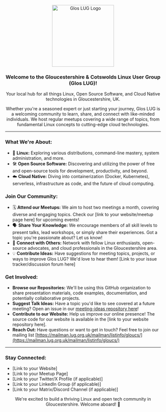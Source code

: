 <p align="center">
  <img src="https://avatars.githubusercontent.com/u/207179420?s=400&u=73b919331ddf15ee0bbfaf7170b4cf82dd46b98d&v=4" alt="Glos LUG Logo" width="200">
</p>

<h3 align="center">Welcome to the Gloucestershire & Cotswolds Linux User Group (Glos LUG)!</h3>

<p align="center">
  Your local hub for all things Linux, Open Source Software, and Cloud Native technologies in Gloucestershire, UK.
</p>

<p align="center">
  Whether you're a seasoned expert or just starting your journey, Glos LUG is a welcoming community to learn, share, and connect with like-minded individuals. We host regular meetups covering a wide range of topics, from fundamental Linux concepts to cutting-edge cloud technologies.
</p>

<hr>

### What We're About:

* 🐧 **Linux:** Exploring various distributions, command-line mastery, system administration, and more.
* 🛠️ **Open Source Software:** Discovering and utilizing the power of free and open-source tools for development, productivity, and beyond.
* ☁️ **Cloud Native:** Diving into containerization (Docker, Kubernetes), serverless, infrastructure as code, and the future of cloud computing.

### Join Our Community:

* 🗓️ **Attend our Meetups:** We aim to host two meetings a month, covering diverse and engaging topics. Check our [link to your website/meetup page here] for upcoming events!
* 🗣️ **Share Your Knowledge:** We encourage members of all skill levels to present talks, lead workshops, or simply share their experiences. Got a topic you're passionate about? Let us know!
* 🤝 **Connect with Others:** Network with fellow Linux enthusiasts, open-source advocates, and cloud professionals in the Gloucestershire area.
* 💡 **Contribute Ideas:** Have suggestions for meeting topics, projects, or ways to improve Glos LUG? We'd love to hear them! [Link to your issue tracker/discussion forum here]

### Get Involved:

* **Browse our Repositories:** We'll be using this GitHub organization to share presentation materials, code examples, documentation, and potentially collaborative projects.
* **Suggest Talk Ideas:** Have a topic you'd like to see covered at a future meeting? Open an issue in our [meeting-ideas repository here](https://github.com/GlosLUG/meeting-ideas/issues)!
* **Contribute to our Website:** Help us improve our online presence! The source code for our website is available in the [link to your website repository here].
* **Reach Out:** Have questions or want to get in touch? Feel free to join our mailing list [https://mailman.lug.org.uk/mailman/listinfo/gloucs/](https://mailman.lug.org.uk/mailman/listinfo/gloucs/)

<hr>

### Stay Connected:

* [Link to your Website]
* [Link to your Meetup Page]
* [Link to your Twitter/X Profile (if applicable)]
* [Link to your LinkedIn Group (if applicable)]
* [Link to your Matrix/Discord Channel (if applicable)]

<p align="center">
  We're excited to build a thriving Linux and open tech community in Gloucestershire. Welcome aboard! 👋
</p>
